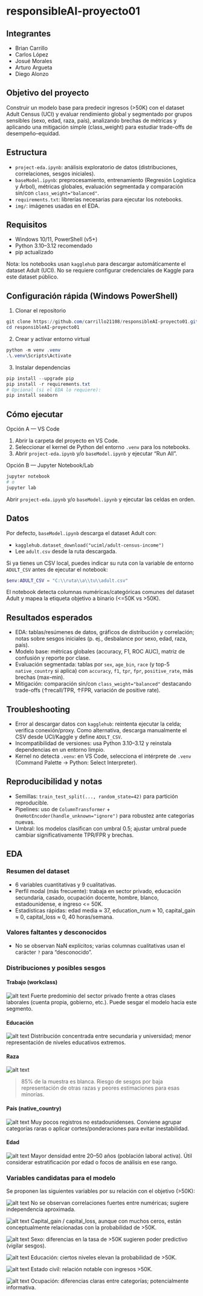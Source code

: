 # responsibleAI-proyecto01

## Integrantes

- Brian Carrillo
- Carlos López
- Josué Morales
- Arturo Argueta
- Diego Alonzo

## Objetivo del proyecto

Construir un modelo base para predecir ingresos (>50K) con el dataset Adult Census (UCI) y evaluar rendimiento global y segmentado por grupos sensibles (sexo, edad, raza, país), analizando brechas de métricas y aplicando una mitigación simple (class_weight) para estudiar trade-offs de desempeño–equidad.

## Estructura

- `project-eda.ipynb`: análisis exploratorio de datos (distribuciones, correlaciones, sesgos iniciales).
- `baseModel.ipynb`: preprocesamiento, entrenamiento (Regresión Logística y Árbol), métricas globales, evaluación segmentada y comparación sin/con `class_weight="balanced"`.
- `requirements.txt`: librerías necesarias para ejecutar los notebooks.
- `img/`: imágenes usadas en el EDA.

## Requisitos

- Windows 10/11, PowerShell (v5+)
- Python 3.10–3.12 recomendado
- pip actualizado

Nota: los notebooks usan `kagglehub` para descargar automáticamente el dataset Adult (UCI). No se requiere configurar credenciales de Kaggle para este dataset público.

## Configuración rápida (Windows PowerShell)

1) Clonar el repositorio

```powershell
git clone https://github.com/carrillo21108/responsibleAI-proyecto01.git
cd responsibleAI-proyecto01
```

2) Crear y activar entorno virtual

```powershell
python -m venv .venv
.\.venv\Scripts\Activate
```

3) Instalar dependencias

```powershell
pip install --upgrade pip
pip install -r requirements.txt
# Opcional (si el EDA lo requiere):
pip install seaborn
```

## Cómo ejecutar

Opción A — VS Code

1) Abrir la carpeta del proyecto en VS Code.
2) Seleccionar el kernel de Python del entorno `.venv` para los notebooks.
3) Abrir `project-eda.ipynb` y/o `baseModel.ipynb` y ejecutar “Run All”.

Opción B — Jupyter Notebook/Lab

```powershell
jupyter notebook
# o
jupyter lab
```

Abrir `project-eda.ipynb` y/o `baseModel.ipynb` y ejecutar las celdas en orden.

## Datos

Por defecto, `baseModel.ipynb` descarga el dataset Adult con:

- `kagglehub.dataset_download("uciml/adult-census-income")`
- Lee `adult.csv` desde la ruta descargada.

Si ya tienes un CSV local, puedes indicar su ruta con la variable de entorno `ADULT_CSV` antes de ejecutar el notebook:

```powershell
$env:ADULT_CSV = "C:\\ruta\\a\\tu\\adult.csv"
```

El notebook detecta columnas numéricas/categóricas comunes del dataset Adult y mapea la etiqueta objetivo a binario (<=50K vs >50K).

## Resultados esperados

- EDA: tablas/resúmenes de datos, gráficos de distribución y correlación; notas sobre sesgos iniciales (p. ej., desbalance por sexo, edad, raza, país).
- Modelo base: métricas globales (accuracy, F1, ROC AUC), matriz de confusión y reporte por clase.
- Evaluación segmentada: tablas por `sex`, `age_bin`, `race` (y top-5 `native_country` si aplica) con `accuracy`, `f1`, `tpr`, `fpr`, `positive_rate`, más brechas (max–min).
- Mitigación: comparación sin/con `class_weight="balanced"` destacando trade-offs (↑recall/TPR, ↑FPR, variación de positive rate).

## Troubleshooting

- Error al descargar datos con `kagglehub`: reintenta ejecutar la celda; verifica conexión/proxy. Como alternativa, descarga manualmente el CSV desde UCI/Kaggle y define `ADULT_CSV`.
- Incompatibilidad de versiones: usa Python 3.10–3.12 y reinstala dependencias en un entorno limpio.
- Kernel no detecta `.venv`: en VS Code, selecciona el intérprete de `.venv` (Command Palette → Python: Select Interpreter).

## Reproducibilidad y notas

- Semillas: `train_test_split(..., random_state=42)` para partición reproducible.
- Pipelines: uso de `ColumnTransformer` + `OneHotEncoder(handle_unknown="ignore")` para robustez ante categorías nuevas.
- Umbral: los modelos clasifican con umbral 0.5; ajustar umbral puede cambiar significativamente TPR/FPR y brechas.

## EDA

### Resumen del dataset

- 6 variables cuantitativas y 9 cualitativas.
- Perfil modal (más frecuente): trabaja en sector privado, educación secundaria, casado, ocupación docente, hombre, blanco, estadounidense, e ingreso <= 50K.
- Estadísticas rápidas: edad media ≈ 37, education_num ≈ 10, capital_gain ≈ 0, capital_loss ≈ 0, 40 horas/semana.

### Valores faltantes y desconocidos

- No se observan NaN explícitos; varias columnas cualitativas usan el carácter `?` para “desconocido”.

### Distribuciones y posibles sesgos

#### Trabajo (workclass)
![alt text](img/image.png)
Fuerte predominio del sector privado frente a otras clases laborales (cuenta propia, gobierno, etc.). Puede sesgar el modelo hacia este segmento.

#### Educación
![alt text](img/image-1.png)
Distribución concentrada entre secundaria y universidad; menor representación de niveles educativos extremos.

#### Raza
![alt text](img/image-2.png)
>85% de la muestra es blanca. Riesgo de sesgos por baja representación de otras razas y peores estimaciones para esas minorías.

#### País (native_country)
![alt text](img/image-3.png)
Muy pocos registros no estadounidenses. Conviene agrupar categorías raras o aplicar cortes/ponderaciones para evitar inestabilidad.

#### Edad
![alt text](img/image-4.png)
Mayor densidad entre 20–50 años (población laboral activa). Útil considerar estratificación por edad o focos de análisis en ese rango.

### Variables candidatas para el modelo

Se proponen las siguientes variables por su relación con el objetivo (>50K):

![alt text](img/image-5.png)
No se observan correlaciones fuertes entre numéricas; sugiere independencia aproximada.

![alt text](img/image-6.png)
Capital_gain / capital_loss, aunque con muchos ceros, están conceptualmente relacionadas con la probabilidad de >50K.

![alt text](img/image-7.png)
Sexo: diferencias en la tasa de >50K sugieren poder predictivo (vigilar sesgos).

![alt text](img/image-8.png)
Educación: ciertos niveles elevan la probabilidad de >50K.

![alt text](img/image-9.png)
Estado civil: relación notable con ingresos >50K.

![alt text](img/image-10.png)
Ocupación: diferencias claras entre categorías; potencialmente informativa.
